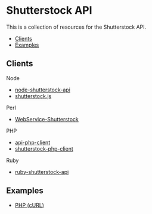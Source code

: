 # Shutterstock API

This is a collection of resources for the Shutterstock API.

 * [Clients](#clients)
 * [Examples](#examples)

## Clients

Node

 * [node-shutterstock-api](https://github.com/shutterstock/node-shutterstock-api)
 * [shutterstock.js](https://github.com/silas/shutterstock.js)

Perl

 * [WebService-Shutterstock](http://search.cpan.org/~bphillips/WebService-Shutterstock/)

PHP

 * [api-php-client](https://github.com/shutterstock/api-php-client)
 * [shutterstock-php-client](https://github.com/bbaisley/shutterstock-php-client)

Ruby

 * [ruby-shutterstock-api](https://github.com/shutterstock/ruby-shutterstock-api)

## Examples

 * [PHP (cURL)](https://github.com/shutterstock/api/blob/master/examples/php-curl/index.php)
